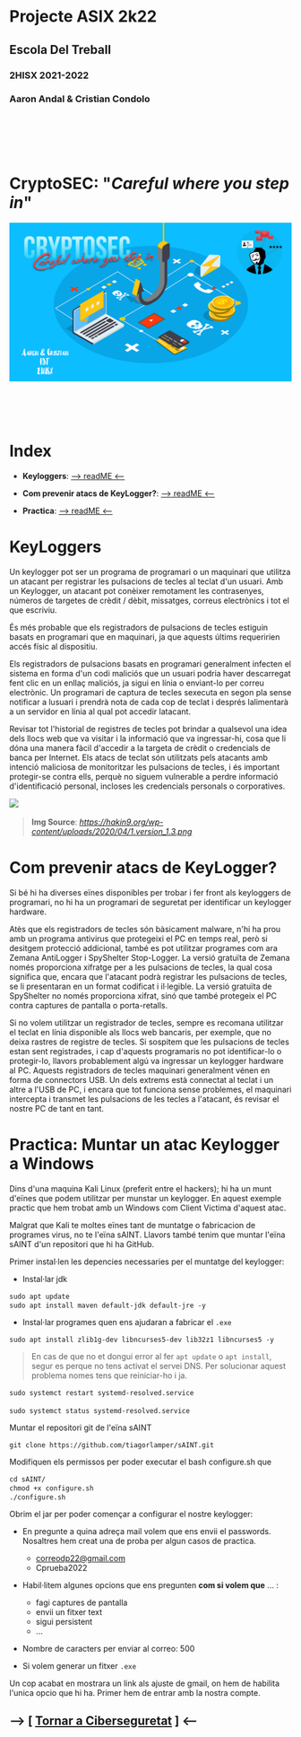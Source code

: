 # __Projecte ASIX 2k22__
## __Escola Del Treball__
### __2HISX 2021-2022__
### __Aaron Andal & Cristian Condolo__



<br>
<br>
<br>
<br>

# __CryptoSEC__: "_Careful where you step in_"


![](https://github.com/KeshiKiD03/asixproject2k22/blob/main/Photos/CryptoSECLogo.png?raw=true)




<br>
<br>
<br>




# __Index__

+ **Keyloggers**: [--> readME <--](#keyloggers)

+ **Com prevenir atacs de KeyLogger?**: [--> readME <--](#com-prevenir-atacs-de-keylogger)

+ **Practica**: [--> readME <--](#practica-muntar-un-atac-keylogger-a-windows)

# KeyLoggers

Un keylogger pot ser un programa de programari o un maquinari que utilitza un atacant per registrar les pulsacions de tecles al teclat d'un usuari. Amb un Keylogger, un atacant pot conèixer remotament les contrasenyes, números de targetes de crèdit / dèbit, missatges, correus electrònics i tot el que escriviu.

És més probable que els registradors de pulsacions de tecles estiguin basats en programari que en maquinari, ja que aquests últims requeririen accés físic al dispositiu.

Els registradors de pulsacions basats en programari generalment infecten el sistema en forma d'un codi maliciós que un usuari podria haver descarregat fent clic en un enllaç maliciós, ja sigui en línia o enviant-lo per correu electrònic.
Un programari de captura de tecles sexecuta en segon pla sense notificar a lusuari i prendrà nota de cada cop de teclat i després lalimentarà a un servidor en línia al qual pot accedir latacant.

Revisar tot l'historial de registres de tecles pot brindar a qualsevol una idea dels llocs web que va visitar i la informació que va ingressar-hi, cosa que li dóna una manera fàcil d'accedir a la targeta de crèdit o credencials de banca per Internet. Els atacs de teclat són utilitzats pels atacants amb intenció maliciosa de monitoritzar les pulsacions de tecles, i és important protegir-se contra ells, perquè no siguem vulnerable a perdre informació d'identificació personal, incloses les credencials personals o corporatives.

![](https://hakin9.org/wp-content/uploads/2020/04/1.version_1.3.png)
  > **Img Source**: *https://hakin9.org/wp-content/uploads/2020/04/1.version_1.3.png*

# Com prevenir atacs de KeyLogger?

Si bé hi ha diverses eïnes disponibles per trobar i fer front als keyloggers de programari, no hi ha un programari de seguretat per identificar un keylogger hardware.

Atès que els registradors de tecles són bàsicament malware, n'hi ha prou amb un programa antivirus que protegeixi el PC en temps real, però si desitgem protecció addicional, també es pot utilitzar programes com ara Zemana AntiLogger i SpyShelter Stop-Logger.
La versió gratuïta de Zemana només proporciona xifratge per a les pulsacions de tecles, la qual cosa significa que, encara que l'atacant podrà registrar les pulsacions de tecles, se li presentaran en un format codificat i il·legible.
La versió gratuïta de SpyShelter no només proporciona xifrat, sinó que també protegeix el PC contra captures de pantalla o porta-retalls.

Si no volem utilitzar un registrador de tecles, sempre es recomana utilitzar el teclat en línia disponible als llocs web bancaris, per exemple, que no deixa rastres de registre de tecles.
Si sospitem que les pulsacions de tecles estan sent registrades, i cap d'aquests programaris no pot identificar-lo o protegir-lo, llavors probablement algú va ingressar un keylogger hardware al PC.
Aquests registradors de tecles maquinari generalment vénen en forma de connectors USB. Un dels extrems està connectat al teclat i un altre a l'USB de PC, i encara que tot funciona sense problemes, el maquinari intercepta i transmet les pulsacions de les tecles a l'atacant, és revisar el nostre PC de tant en tant.

# Practica: Muntar un atac Keylogger a Windows
Dins d'una maquina Kali Linux (preferit entre el hackers); hi ha un munt d'eïnes que podem utilitzar per munstar un keylogger. En aquest exemple practic que hem trobat amb un Windows com Client Victima d'aquest atac.

Malgrat que Kali te moltes eïnes tant de muntatge o fabricacion de programes virus, no te l'eïna sAINT. Llavors també tenim que muntar l'eïna sAINT d'un repositori que hi ha GitHub.

Primer instal·len les depencies necessaries per el muntatge del keylogger:
- Instal·lar jdk
```
sudo apt update
sudo apt install maven default-jdk default-jre -y
```

- Instal·lar programes quen ens ajudaran a fabricar el ``.exe``
```
sudo apt install zlib1g-dev libncurses5-dev lib32z1 libncurses5 -y
```

> En cas de que no et dongui error al fer ``apt update`` o ``apt install``, segur es perque no tens activat el servei DNS. Per solucionar aquest problema nomes tens que reiniciar-ho i ja.
```
sudo systemct restart systemd-resolved.service

sudo systemct status systemd-resolved.service
```

Muntar el repositori git de l'eïna sAINT
```
git clone https://github.com/tiagorlamper/sAINT.git
```

Modifiquen els permissos per poder executar el bash configure.sh que 
```
cd sAINT/
chmod +x configure.sh
./configure.sh
```

Obrim el jar per poder començar a configurar el nostre keylogger:
- En pregunte a quina adreça mail volem que ens envii el passwords. Nosaltres hem creat una de proba per algun casos de practica.
  - correodp22@gmail.com
  - Cprueba2022

- Habil·litem algunes opcions que ens pregunten __com si volem que__ ... :
    - fagi captures de pantalla
    - envii un fitxer text
    - sigui persistent
    - ...

- Nombre de caracters per enviar al correo: 500

- Si volem generar un fitxer ``.exe``

Un cop acabat en mostrara un link als ajuste de gmail, on hem de habilita l'unica opcio que hi ha. Primer hem de entrar amb la nostra compte.

## --> [ [Tornar a Ciberseguretat](https://github.com/KeshiKiD03/asixproject2k22/blob/main/README.md) ] <--